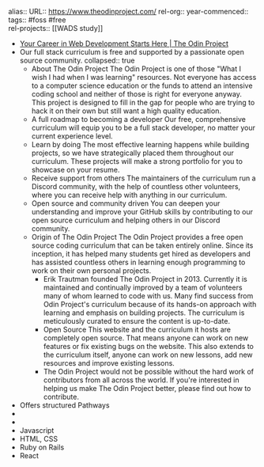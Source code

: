 alias::
URL:: https://www.theodinproject.com/
rel-org:: 
year-commenced::
tags:: #foss #free  
rel-projects:: [[WADS study]] 


- [Your Career in Web Development Starts Here | The Odin Project](https://www.theodinproject.com/)
- Our full stack curriculum is free and supported by a passionate open source community.
  collapsed:: true
	- About The Odin Project
	  The Odin Project is one of those "What I wish I had when I was learning" resources. Not everyone has access to a computer science education or the funds to attend an intensive coding school and neither of those is right for everyone anyway. This project is designed to fill in the gap for people who are trying to hack it on their own but still want a high quality education.
	- A full roadmap to becoming a developer
	  Our free, comprehensive curriculum will equip you to be a full stack developer, no matter your current experience level.
	- Learn by doing
	  The most effective learning happens while building projects, so we have strategically placed them throughout our curriculum. These projects will make a strong portfolio for you to showcase on your resume.
	- Receive support from others
	  The maintainers of the curriculum run a Discord community, with the help of countless other volunteers, where you can receive help with anything in our curriculum.
	- Open source and community driven
	  You can deepen your understanding and improve your GitHub skills by contributing to our open source curriculum and helping others in our Discord community.
	- Origin of The Odin Project
	  The Odin Project provides a free open source coding curriculum that can be taken entirely online. Since its inception, it has helped many students get hired as developers and has assisted countless others in learning enough programming to work on their own personal projects.
		- Erik Trautman founded The Odin Project in 2013. Currently it is maintained and continually improved by a team of volunteers many of whom learned to code with us. Many find success from Odin Project's curriculum because of its hands-on approach with learning and emphasis on building projects. The curriculum is meticulously curated to ensure the content is up-to-date.
		- Open Source
		  This website and the curriculum it hosts are completely open source. That means anyone can work on new features or fix existing bugs on the website. This also extends to the curriculum itself, anyone can work on new lessons, add new resources and improve existing lessons.
		- The Odin Project would not be possible without the hard work of contributors from all across the world. If you're interested in helping us make The Odin Project better, please find out how to contribute.
- Offers structured Pathways
-
-
- Javascript
- HTML, CSS
- Ruby on Rails
- React